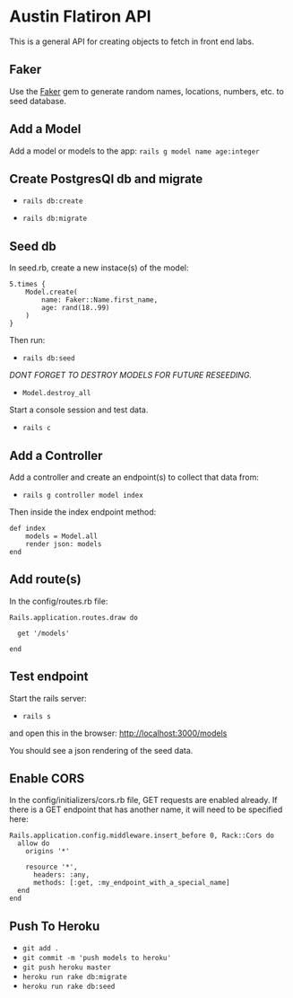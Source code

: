 # Austin Flatiron API

This is a general API for creating objects to fetch in front end labs. 


## Faker 
Use the [Faker](https://github.com/faker-ruby/faker) gem to generate random names, locations, numbers, etc. to seed database.


## Add a Model
Add a model or models to the app: 
`rails g model name age:integer`

## Create PostgresQl db and migrate 
- `rails db:create`

- `rails db:migrate`

## Seed db
In seed.rb, create a new instace(s) of the model:

```
5.times {
    Model.create(
        name: Faker::Name.first_name,
        age: rand(18..99)
    )
}
```
Then run: 
- `rails db:seed`

<em>DONT FORGET TO DESTROY MODELS FOR FUTURE RESEEDING.</em>
- `Model.destroy_all`

Start a console session and test data.
- `rails c`

## Add a Controller 
Add a controller and create an endpoint(s) to collect that data from:
- `rails g controller model index`

Then inside the index endpoint method:
```
def index
    models = Model.all
    render json: models 
end
```

## Add route(s)
In the config/routes.rb file: 
```
Rails.application.routes.draw do

  get '/models'

end
```

## Test endpoint
Start the rails server: 
- `rails s`

and open this in the browser: 
[http://localhost:3000/models](http://localhost:3000/)

You should see a json rendering of the seed data.

## Enable CORS
In the config/initializers/cors.rb file, GET requests are enabled already. If there is a GET endpoint that has another name, it will need to be specified here:
```
Rails.application.config.middleware.insert_before 0, Rack::Cors do
  allow do
    origins '*'

    resource '*',
      headers: :any,
      methods: [:get, :my_endpoint_with_a_special_name]
  end
end
```

## Push To Heroku
- `git add .`
- `git commit -m 'push models to heroku'`
- `git push heroku master`
- `heroku run rake db:migrate`
- `heroku run rake db:seed`
